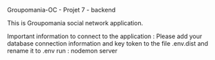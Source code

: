 
Groupomania-OC - Projet 7 - backend

This is Groupomania social network application.

Important information to connect to the application : Please add your database connection information and key token to the file .env.dist and rename it to .env
 run : nodemon server


